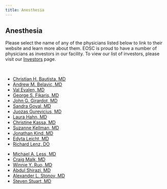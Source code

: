 ```yaml
---
title: Anesthesia
---
```


<section id="content">
	<div class="container_24">
		<div class="grid_24">
			<div class="wrapper">
				<div class="grid_17 alpha rt-ident-bot-1">
					<div class="rt-inner-ident-3">
						<h2 class="ident-bot-3">Anesthesia</h2>
						<div class="line ident-bot-13"></div>
						<p>Please select the name of any of the physicians listed below to link to their website and  learn more about them. EOSC is proud to have a number of physicians as investors in our facility. To view our list of investors, please visit our <a href="/patients/investors">Investors</a> page.</p>
					<p>&nbsp;</p>
					<div class="wrapper ident-bot-5">
							<div class="grid_8 alpha rt-ident-bot-2">
								<div class="wrapper ident-bot-15">
								</div>
								<ul class="list-2">
									<li><a href="http://www.etherelm.com" target="_blank">Christian H. Bautista, MD</a></li>
									<li><a href="http://www.etherelm.com" target="_blank">Andrew M. Belavic, MD</a></li>
									<li><a href="http://www.etherelm.com" target="_blank">Val Evalen, MD</a></li>
									<li><a href="http://www.etherelm.com" target="_blank">George S. Fikaris, MD</a></li>
									<li><a href="http://www.etherelm.com" target="_blank">John G. Girardot, MD</a></li>
									<li><a href="http://www.etherelm.com" target="_blank">Sandra Goyal, MD</a></li>
									<li><a href="http://www.etherelm.com" target="_blank">Juozas Gurevicius, MD</a></li>
									<li><a href="http://www.etherelm.com" target="_blank">Laura Hahn, MD</a></li>
									<li><a href="http://www.etherelm.com" target="_blank">Christine Kassa, MD</a></li>
									<li><a href="http://www.etherelm.com" target="_blank">Suzanne Kellman, MD</a></li>
									<li><a href="http://www.etherelm.com" target="_blank">Jonathan Kind, MD</a></li>
									<li><a href="http://www.etherelm.com" target="_blank">Edyta Leicht, MD</a></li>
									<li><a href="http://www.etherelm.com" target="_blank">Richard Lenz, DO</a></li>
								</ul>
							</div>
							<div class="grid_8 omega">
								<div class="wrapper ident-bot-15"></div>
								<ul class="list-2">
									<li><a href="http://www.etherelm.com" target="_blank">Michael A. Less, MD</a></li>
									<li><a href="http://www.etherelm.com" target="_blank">Craig Malk, MD</a></li>
									<li><a href="http://www.etherelm.com" target="_blank">Winnie Y. Ruo, MD</a></li>
									<li><a href="http://www.etherelm.com" target="_blank">Abdul Shirazi, MD</a></li>
									<li><a href="http://www.etherelm.com" target="_blank">Alexander L. Stonov, MD</a></li>
									<li><a href="http://www.etherelm.com" target="_blank">Steven Stuart, MD</a></li>
								</ul>
								<p>&nbsp;</p>
							</div>
					</div>
				</div>
			</div>